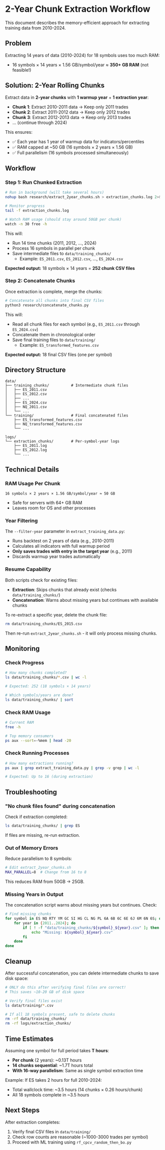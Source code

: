 # 2-Year Chunk Extraction Workflow

This document describes the memory-efficient approach for extracting training data from 2010-2024.

## Problem

Extracting 14 years of data (2010-2024) for 18 symbols uses too much RAM:
- 16 symbols × 14 years × 1.56 GB/symbol/year ≈ **350+ GB RAM** (not feasible!)

## Solution: 2-Year Rolling Chunks

Extract data in **2-year chunks** with **1 warmup year** + **1 extraction year**:

- **Chunk 1**: Extract 2010-2011 data → Keep only 2011 trades
- **Chunk 2**: Extract 2011-2012 data → Keep only 2012 trades
- **Chunk 3**: Extract 2012-2013 data → Keep only 2013 trades
- ... (continue through 2024)

This ensures:
- ✅ Each year has 1 year of warmup data for indicators/percentiles
- ✅ RAM capped at ~50 GB (16 symbols × 2 years × 1.56 GB)
- ✅ Full parallelism (16 symbols processed simultaneously)

## Workflow

### Step 1: Run Chunked Extraction

```bash
# Run in background (will take several hours)
nohup bash research/extract_2year_chunks.sh > extraction_chunks.log 2>&1 &

# Monitor progress
tail -f extraction_chunks.log

# Watch RAM usage (should stay around 50GB per chunk)
watch -n 30 free -h
```

This will:
- Run 14 time chunks (2011, 2012, ..., 2024)
- Process 16 symbols in parallel per chunk
- Save intermediate files to `data/training_chunks/`
  - Example: `ES_2011.csv`, `ES_2012.csv`, ..., `ES_2024.csv`

**Expected output:** 18 symbols × 14 years = **252 chunk CSV files**

### Step 2: Concatenate Chunks

Once extraction is complete, merge the chunks:

```bash
# Concatenate all chunks into final CSV files
python3 research/concatenate_chunks.py
```

This will:
- Read all chunk files for each symbol (e.g., `ES_2011.csv` through `ES_2024.csv`)
- Concatenate them in chronological order
- Save final training files to `data/training/`
  - Example: `ES_transformed_features.csv`

**Expected output:** 18 final CSV files (one per symbol)

## Directory Structure

```
data/
├── training_chunks/          # Intermediate chunk files
│   ├── ES_2011.csv
│   ├── ES_2012.csv
│   ├── ...
│   ├── ES_2024.csv
│   ├── NQ_2011.csv
│   └── ...
└── training/                 # Final concatenated files
    ├── ES_transformed_features.csv
    ├── NQ_transformed_features.csv
    └── ...

logs/
└── extraction_chunks/        # Per-symbol-year logs
    ├── ES_2011.log
    ├── ES_2012.log
    └── ...
```

## Technical Details

### RAM Usage Per Chunk

```
16 symbols × 2 years × 1.56 GB/symbol/year ≈ 50 GB
```

- Safe for servers with 64+ GB RAM
- Leaves room for OS and other processes

### Year Filtering

The `--filter-year` parameter in `extract_training_data.py`:
- Runs backtest on 2 years of data (e.g., 2010-2011)
- Calculates all indicators with full warmup period
- **Only saves trades with entry in the target year** (e.g., 2011)
- Discards warmup year trades automatically

### Resume Capability

Both scripts check for existing files:
- **Extraction**: Skips chunks that already exist (checks `data/training_chunks/`)
- **Concatenation**: Warns about missing years but continues with available chunks

To re-extract a specific year, delete the chunk file:
```bash
rm data/training_chunks/ES_2015.csv
```

Then re-run `extract_2year_chunks.sh` - it will only process missing chunks.

## Monitoring

### Check Progress

```bash
# How many chunks completed?
ls data/training_chunks/*.csv | wc -l

# Expected: 252 (18 symbols × 14 years)

# Which symbols/years are done?
ls data/training_chunks/ | sort
```

### Check RAM Usage

```bash
# Current RAM
free -h

# Top memory consumers
ps aux --sort=-%mem | head -20
```

### Check Running Processes

```bash
# How many extractions running?
ps aux | grep extract_training_data.py | grep -v grep | wc -l

# Expected: Up to 16 (during extraction)
```

## Troubleshooting

### "No chunk files found" during concatenation

Check if extraction completed:
```bash
ls data/training_chunks/ | grep ES
```

If files are missing, re-run extraction.

### Out of Memory Errors

Reduce parallelism to 8 symbols:
```bash
# Edit extract_2year_chunks.sh
MAX_PARALLEL=8  # Change from 16 to 8
```

This reduces RAM from 50GB → 25GB.

### Missing Years in Output

The concatenation script warns about missing years but continues. Check:
```bash
# Find missing chunks
for symbol in ES NQ RTY YM GC SI HG CL NG PL 6A 6B 6C 6E 6J 6M 6N 6S; do
    for year in {2011..2024}; do
        if [ ! -f "data/training_chunks/${symbol}_${year}.csv" ]; then
            echo "Missing: ${symbol}_${year}.csv"
        fi
    done
done
```

## Cleanup

After successful concatenation, you can delete intermediate chunks to save disk space:

```bash
# ONLY do this after verifying final files are correct!
# This saves ~10-20 GB of disk space

# Verify final files exist
ls data/training/*.csv

# If all 18 symbols present, safe to delete chunks
rm -rf data/training_chunks/
rm -rf logs/extraction_chunks/
```

## Time Estimates

Assuming one symbol for full period takes **T hours**:

- **Per chunk** (2 years): ~0.13T hours
- **14 chunks sequential**: ~1.7T hours total
- **With 16-way parallelism**: Same as single symbol extraction time

Example: If ES takes 2 hours for full 2010-2024:
- Total wallclock time: ~3.5 hours (14 chunks × 0.26 hours/chunk)
- All 18 symbols complete in ~3.5 hours

## Next Steps

After extraction completes:
1. Verify final CSV files in `data/training/`
2. Check row counts are reasonable (~1000-3000 trades per symbol)
3. Proceed with ML training using `rf_cpcv_random_then_bo.py`
